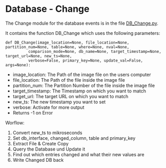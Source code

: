 # Database - Change

The Change module for the database events is in the file [DB_Change.py](https://faui1-gitlab.cs.fau.de/lena.voigt/diskforge/-/blob/main/DiskForge/Modules/Timestomping/BrowserDatabase/DB_Change.py).

It contains the function DB_Change which uses the following parameters:

    def DB_Change(image_location=None, file_location=None, partition_num=None, table=None, where=None, nval=None,
              comparison_mode=None, db_name=None, target_timestamp=None, target_url=None, new_ts=None,
              verbose=False, primary_key=None, update_val=False, args=None):

- image_location: The Path of the image file on the users computer
- file_location: The Path of the file inside the image file
- partition_num: The Partition Number of the file inside the image file
- target_timestamp: The Timestamp on which you want to match
- target_url: The target URL on which you want to match
- new_ts: The new timestamp you want to set
- verbose: Activate for more output
- Returns -1 on Error

Worflow:

1. Convert new_ts to mikroseconds
2. Set db_interface, changed_column, table and primary_key
3. Extract File & Create Copy
4. Query the Database und Update it
5. Find out which entries changed and what their new values are
6. Write Changed DB back